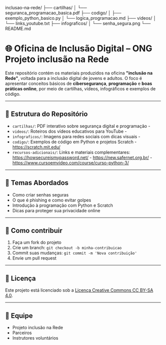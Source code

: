 inclusao-na-rede/
├── cartilhas/
│   └── seguranca_programacao_basica.pdf
├── codigo/
│   ├── exemplo_python_basico.py
│   └── logica_programacao.md
├── videos/
│   └── links_youtube.txt
├── infograficos/
│   └── senha_segura.png
└── README.md

# 🌐 Oficina de Inclusão Digital – ONG Projeto inclusão na Rede

Este repositório contém os materiais produzidos na oficina **"inclusão na Rede"**, voltada para a inclusão digital de jovens e adultos. O foco é apresentar conceitos básicos de **cibersegurança**, **programação** e **boas práticas online**, por meio de cartilhas, vídeos, infográficos e exemplos de código.

---

## 📁 Estrutura do Repositório

- `cartilhas/`: PDF interativo sobre segurança digital e programação -
- `videos/`: Roteiros dos vídeos educativos para YouTube -
- `infograficos/`: Imagens para redes sociais com dicas visuais - 
- `codigo/`: Exemplos de código em Python e projetos Scratch - https://scratch.mit.edu/
- `recursos-adicionais/`: Links e materiais complementares: https://howsecureismypassword.net/ - https://new.safernet.org.br/ - https://www.cursoemvideo.com/course/curso-python-3/
  

---

## 🔐 Temas Abordados

- Como criar senhas seguras
- O que é phishing e como evitar golpes
- Introdução à programação com Python e Scratch
- Dicas para proteger sua privacidade online

---

## 📌 Como contribuir

1. Faça um fork do projeto
2. Crie um branch: `git checkout -b minha-contribuicao`
3. Commit suas mudanças: `git commit -m 'Nova contribuição'`
4. Envie um pull request

---

## 📄 Licença

Este projeto está licenciado sob a [Licença Creative Commons CC BY-SA 4.0](https://creativecommons.org/licenses/by-sa/4.0/deed.pt_BR).

---

## 👥 Equipe

- Projeto inclusão na Rede
- Parceiros
- Instrutores voluntários

